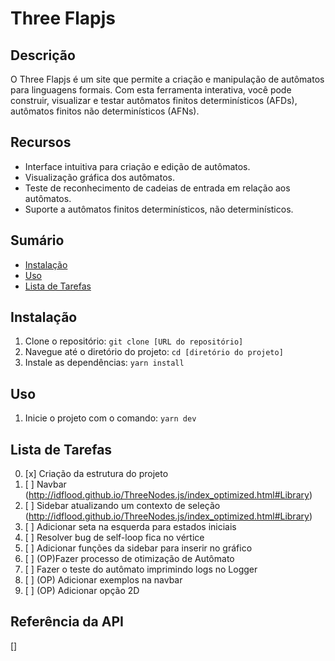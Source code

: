 # Three Flapjs

## Descrição

O Three Flapjs é um site que permite a criação e manipulação de autômatos para linguagens formais. Com esta ferramenta interativa, você pode construir, visualizar e testar autômatos finitos determinísticos (AFDs), autômatos finitos não determinísticos (AFNs).

## Recursos

- Interface intuitiva para criação e edição de autômatos.
- Visualização gráfica dos autômatos.
- Teste de reconhecimento de cadeias de entrada em relação aos autômatos.
- Suporte a autômatos finitos determinísticos, não determinísticos.

## Sumário

- [Instalação](#instalação)
- [Uso](#uso)
- [Lista de Tarefas](#lista-de-tarefas)

## Instalação

1. Clone o repositório: `git clone [URL do repositório]`
2. Navegue até o diretório do projeto: `cd [diretório do projeto]`
3. Instale as dependências: `yarn install`

## Uso

1. Inicie o projeto com o comando: `yarn dev`

## Lista de Tarefas

0. [x] Criação da estrutura do projeto
1. [ ] Navbar (http://idflood.github.io/ThreeNodes.js/index_optimized.html#Library)
2. [ ] Sidebar atualizando um contexto de seleção (http://idflood.github.io/ThreeNodes.js/index_optimized.html#Library)
3. [ ] Adicionar seta na esquerda para estados iniciais
4. [ ] Resolver bug de self-loop fica no vértice
5. [ ] Adicionar funções da sidebar para inserir no gráfico
6. [ ] (OP)Fazer processo de otimização de Autômato
7. [ ] Fazer o teste do autômato imprimindo logs no Logger
8. [ ] (OP) Adicionar exemplos na navbar
9. [ ] (OP) Adicionar opção 2D

## Referência da API

[]
